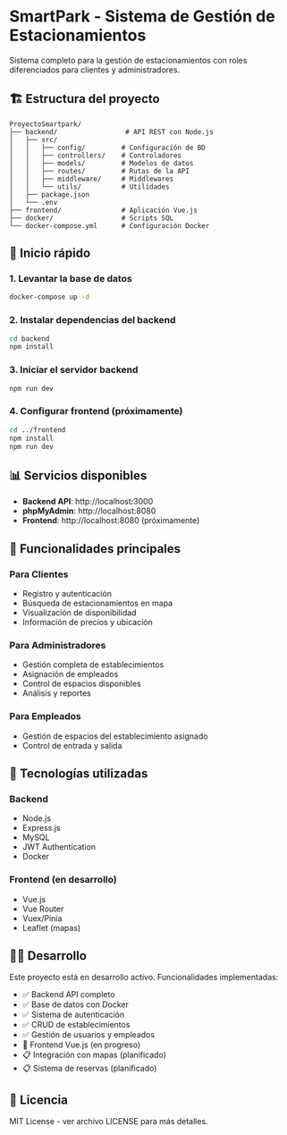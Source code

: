 # SmartPark - Sistema de Gestión de Estacionamientos

Sistema completo para la gestión de estacionamientos con roles diferenciados para clientes y administradores.

## 🏗️ Estructura del proyecto

```
ProyectoSmartpark/
├── backend/                 # API REST con Node.js
│   ├── src/
│   │   ├── config/         # Configuración de BD
│   │   ├── controllers/    # Controladores
│   │   ├── models/         # Modelos de datos
│   │   ├── routes/         # Rutas de la API
│   │   ├── middleware/     # Middlewares
│   │   └── utils/          # Utilidades
│   ├── package.json
│   └── .env
├── frontend/               # Aplicación Vue.js
├── docker/                 # Scripts SQL
└── docker-compose.yml      # Configuración Docker
```

## 🚀 Inicio rápido

### 1. Levantar la base de datos
```bash
docker-compose up -d
```

### 2. Instalar dependencias del backend
```bash
cd backend
npm install
```

### 3. Iniciar el servidor backend
```bash
npm run dev
```

### 4. Configurar frontend (próximamente)
```bash
cd ../frontend
npm install
npm run dev
```

## 📊 Servicios disponibles

- **Backend API**: http://localhost:3000
- **phpMyAdmin**: http://localhost:8080
- **Frontend**: http://localhost:8080 (próximamente)

## 🏢 Funcionalidades principales

### Para Clientes
- Registro y autenticación
- Búsqueda de estacionamientos en mapa
- Visualización de disponibilidad
- Información de precios y ubicación

### Para Administradores
- Gestión completa de establecimientos
- Asignación de empleados
- Control de espacios disponibles
- Análisis y reportes

### Para Empleados
- Gestión de espacios del establecimiento asignado
- Control de entrada y salida

## 🔧 Tecnologías utilizadas

### Backend
- Node.js
- Express.js
- MySQL
- JWT Authentication
- Docker

### Frontend (en desarrollo)
- Vue.js
- Vue Router
- Vuex/Pinia
- Leaflet (mapas)

## 👨‍💻 Desarrollo

Este proyecto está en desarrollo activo. Funcionalidades implementadas:

- ✅ Backend API completo
- ✅ Base de datos con Docker
- ✅ Sistema de autenticación
- ✅ CRUD de establecimientos
- ✅ Gestión de usuarios y empleados
- 🔄 Frontend Vue.js (en progreso)
- 📋 Integración con mapas (planificado)
- 📋 Sistema de reservas (planificado)

## 📄 Licencia

MIT License - ver archivo LICENSE para más detalles.